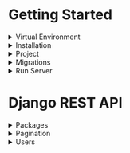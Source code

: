 # Getting Started

<!-- VIRTUAL ENV -->
<details>
<summary>Virtual Environment</summary>

## Create a new virtual environment

`python3 -m venv .venv`

## Activate virtual environment

`. .venv/bin/activate`

</details>

<!-- INSTALLATION -->
<details>
<summary>Installation</summary>

## Install Django

`pip install django`

### Install Django Restframework

To create the REST API

`pip install djangorestframework`

</details>

<!-- PROJECT -->
<details>
<summary>Project</summary>

## Create Django Project

Create Django App inside root directory

`django-admin startproject <app_name> .`

## Create a new app

`python manage.py startapp <app_name>`

</details>

<!-- MIGRATIONS -->
<details>
<summary>Migrations</summary>

## Run migrations for app

`python manage.py makemigrations <app_name>`

then run to apply:

`python manage.py migrate`

</details>

<details>
<summary>Run Server</summary>

## Start Django Server

`python manage.py runserver`

</details>

<!-- <details>
<summary></summary>

</details> -->

##

# Django REST API

<!-- PACKAGES -->
<details>
<summary>Packages</summary>

## Installed packages

To check installed packages

`pip list`

</details>

<!-- PAGINATION -->
<details>
<summary>Pagination</summary>

## Pagination

Django pagination `rest_framework` must be installed and enabled.

<details>
<summary><b>Default Pagination</b></summary>

## Default Pagination

Add the configuration to the project app `settings.py`

```ruby
REST_FRAMEWORK = {
    'DEFAULT_PAGINATION_CLASS': 'rest_framework.pagination.PageNumberPagination',
    'PAGE_SIZE': 10,
}
```

</details>

<details>
<summary>Custom Pagination</summary>

## Custom Pagination

For custom pagination you can use the `pagination_class` attribute to add a custom pagination class to the `views.py`(view)

Add to the view:

`pagination_class = CustomPagination`

### The Custom Pagination Class

```ruby
from rest_framework.pagination import PageNumberPagination

class CustomPagination(PageNumberPagination):
    page_size = 20
```

</details>

</details>

<!-- USERS -->
<details>
<summary>Users</summary>

## Current Default User

`CurrentUserDefault` is a default value class provided by DRF, typically used to set a field's default value to the currently authenticated user.

### Usage

```ruby
class CreateCurrentUser(serializers.CurrentUserDefault):
```

This defines a new class `CreateCurrentUser` that inherits from `serializers.CurrentUserDefault`.

</details>
